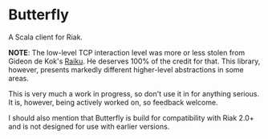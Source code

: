 Butterfly
=========

A Scala client for Riak.

**NOTE**: The low-level TCP interaction level was more or less stolen
    from Gideon de Kok's [Raiku](https://github.com/gideondk/Raiku). He
    deserves 100% of the credit for that. This library, however,
    presents markedly different higher-level abstractions in some
    areas.

This is very much a work in progress, so don't use it in for anything
serious. It is, however, being actively worked on, so feedback welcome.

I should also mention that Butterfly is build for compatibility with
Riak 2.0+ and is not designed for use with earlier versions.
